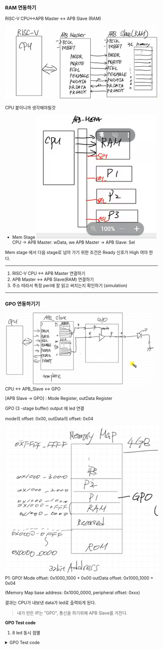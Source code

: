 ### RAM 연동하기

RISC-V CPU<->APB Master <-> APB Slave (RAM)

![](schematic.png)


CPU 붙이니까 생각해야될것
- Mem Stage
![](image.png)
CPU -> APB Master: wData, we
APB Master -> APB Slave: Sel

Mem stage 에서 다음 stage로 넘어 가기 위한 조건은 Ready 신호가 High 여야 한다.


---

1. RISC-V CPU <-> APB Master 연결하기
2. APB Master <-> APB Slave(RAM) 연결하기
3. 주소 따라서 특정 peri에 잘 읽고 써지는지 확인하기 (simulation)

---

### GPO 연동하기기
![](img.png)
CPU <-> APB_Slave <-> GPO

[APB Slave -> GPO] : Mode Register, outData Register

GPO (3 -stage buffer) output 에 led 연결

mode의 offset: 0x00,
outData의 offset: 0x04

![](img2.png)
P1: GPO!
Mode offset: 0x1000_1000 + 0x00
outData offset: 0x1000_1000 + 0x04

(Memory Map base address: 0x1000_0000, peripheral offset: 0xxx)

결과는 CPU가 내보낸 data가 led로 출력되게 된다.

> 내가 만든 IP는 "GPO", 통신을 하기위해 APB Slave를 거친다.


**GPO Test code** 
1. 8 led 동시 점멸

<details>
<summary>GPO Test code</summary>

```c
#include <stdint.h>
#define GPOA_BASEADDR 0x10001000
#define GPOA_MODEREG *(uint32_t *)(GPOA_BASEADDR + 0x00)
#define GPOA_ODREG *(uint32_t *)(GPOA_BASEADDR + 0x04)
void delay(int n);

int main(){
    GPOA_MODEREG  = 0xff;

    while (1){
        GPOA_ODREG = 0xff;
        delay(500);
        GPOA_ODREG = 0x00;
        delay(500);
    }
    return 0;
}


void delay(int n)
{
    uint32_t temp = 0;
    for(int i=0; i<n; i++){
        for (int j=0; j< 1000; j++){
            temp++;
        }
    }
}
```

<details>
<summary>code 설명</summary>

```c
uint32_t : unsigned int 자료형
* : casting, 수식하는 값이 주소임을 알려줌
*(uint32_t *)(GPOA_BASEADDR + 0x00) : GPOA_BASEADDR + 0x00 주소에 있는 값을 읽어옴 (주소에 *이 붙었으니까 값임)
```
</details>

2. shift

<details>
<summary>GPO Test code</summary>

```c
#include <stdint.h>
#define GPOA_BASEADDR 0x10001000
#define GPOA_MODEREG *(uint32_t *)(GPOA_BASEADDR + 0x00)
#define GPOA_ODREG *(uint32_t *)(GPOA_BASEADDR + 0x04)
void delay(int n);

int main(){
    GPOA_MODEREG  = 0xff;

    while (1){
        GPOA_ODREG = (GPOA_ODREG<<1) | (GPOA_ODREG >>7);
        delay(500);
    }
    return 0;
}


void delay(int n)
{
    uint32_t temp = 0;
    for(int i=0; i<n; i++){
        for (int j=0; j< 1000; j++){
            temp++;
        }
    }
}
```
</details>


### GPI 연동하기
Mode Register, inputData Register
GPI input에 sw 연결
![](img3.png)

mode Reg가 0이어야 IDR에 write이 가능

1. switch를 눌렀을 때 led가 켜지게 하기

<details>
<summary>GPI Test code</summary>

```c
#include <stdint.h>
#define APB_BASEADDR 0x10000000
#define GPOA_BASEADDR (APB_BASEADDR + 0x1000)
#define GPIB_BASEADDR (APB_BASEADDR + 0x2000)

#define GPOA_MODEREG *(uint32_t *)(GPOA_BASEADDR + 0x00)
#define GPOA_ODREG *(uint32_t *)(GPOA_BASEADDR + 0x04)
#define GPIB_MODEREG *(uint32_t *)(GPIB_BASEADDR + 0x00)
#define GPIB_IDREG *(uint32_t *)(GPIB_BASEADDR + 0x04)


void delay(int n);

int main(){
    GPOA_MODEREG  = 0xff;
    GPIB_MODEREG = 0x00;
    while (1){
        GPOA_ODREG = GPIB_IDREG;
        delay(500);
    }
    return 0;
}


void delay(int n)
{
    uint32_t temp = 0;
    for(int i=0; i<n; i++){
        for (int j=0; j< 1000; j++){
            temp++;
        }
    }
}
```

</details>


------
c 언어 코드 설명

```c
#define __IO volatile

typedef struct {
    __IO uint32_t MODEREG; // mode register
    __IO uint32_t ODREG; // output data register
} GPO_TypeDef;

typedef struct {
    __IO uint32_t MODEREG; // mode register
    __IO uint32_t IDREG; // input data register
} GPI_TypeDef;
// 4 byte 자료형 2개, 따라서 총 8 byte의 크기를 가진 자료형
#define APB_BASEADDR 0x10000000
#define GPOA_BASEADDR (APB_BASEADDR + 0x1000)
#define GPIB_BASEADDR (APB_BASEADDR + 0x2000)

#define GPIB ((GPI_TypeDef *) GPIB_BASEADDR)

```

```c
unint32_t : 4byte unsigned int 자료형
volatile : 하드웨어 레지스터를 읽어올 때 사용 (하드웨어 레지스터는 CPU가 아닌 다른 장치에서 값을 바꿀 수 있음)
```


-------- 0x10001008
ODREG
-------- 0x10001004
MODE Reg
-------- 0x10001000


------

<details>
<summary>더 고오급진 c 언어 test code</summary>

```c
#include <stdint.h>
#define __IO volatile 
// volatile: 컴파일러한테 최적화하지 말아라는 뜻

//사용자 정의 자료형
typedef struct {
    __IO uint32_t MODER;
    __IO uint32_t ODR;
}GPO_TypeDef;

typedef struct {
    __IO uint32_t MODER;
    __IO uint32_t IDR;
}GPI_TypeDef;

#define APB_BASEADDR 0x10000000
#define GPOA_BASEADDR (APB_BASEADDR + 0x1000)
#define GPIB_BASEADDR (APB_BASEADDR + 0x2000)

#define GPOA ((GPO_TypeDef *) GPOA_BASEADDR)
//GPOA_BASEADDR은 그냥 쓰면 숫자에 불과, 
//casting(*) 해줌으로써 주소를 의미하는 숫자임을 알려줌
//(GPO_TypeDef)는 자료형

#define GPIB ((GPI_TypeDef *) GPOA_BASEADDR)

#define GPOA_MODER *(uint32_t *)(GPOA_BASEADDR + 0x00)
#define GPOA_ODR *(uint32_t *)(GPOA_BASEADDR + 0x04)
#define GPIB_MODER *(uint32_t *)(GPIB_BASEADDR + 0x00)
#define GPIB_IDR *(uint32_t *)(GPIB_BASEADDR + 0x04)

void LED_init(GPO_TypeDef *GPOx);
void LED_write(GPO_TypeDef *GPOx, uint32_t data);
void Switch_init(GPI_TypeDef *GPIx);
uint32_t Switch_read(GPI_TypeDef *GPIx);


void delay(int n);

int main(){
    GPOA -> MODER = 0xff;
    GPIB -> MODER = 0x00;
//    GPOA_MODEREG  = 0xff;
//    GPIB_MODEREG = 0x00;
    while (1){
        GPOA -> ODR = GPIB -> IDR;
//        GPOA_ODREG = GPIB_IDREG;
//        delay(500);
    }
    return 0;
}


void delay(int n)
{
    uint32_t temp = 0;
    for(int i=0; i<n; i++){
        for (int j=0; j< 1000; j++){
            temp++;
        }
    }
}


void LED_init(GPO_TypeDef *GPOx){
    GPOx -> MODER = 0xff;
}


void LED_write(GPO_TypeDef *GPOx, uint32_t data){
    GPOx -> ODR = data;
}

void Switch_init(GPI_TypeDef *GPIx){
    GPIx-> MODER = 0x00;
}
uint32_t Switch_read(GPI_TypeDef *GPIx){
    return GPIx -> IDR;
}
```
</details>

만든거 main에 집어넣기

<details>
<summary> switch 에 따라 led 점등 방식이 달라지는 code </summary>

```c
#include <stdint.h>
#define __IO volatile 
// volatile: 컴파일러한테 최적화하지 말아라는 뜻

//사용자 정의 자료형
typedef struct {
    __IO uint32_t MODER;
    __IO uint32_t ODR;
}GPO_TypeDef;

typedef struct {
    __IO uint32_t MODER;
    __IO uint32_t IDR;
}GPI_TypeDef;

#define APB_BASEADDR 0x10000000
#define GPOA_BASEADDR (APB_BASEADDR + 0x1000)
#define GPIB_BASEADDR (APB_BASEADDR + 0x2000)

#define GPOA ((GPO_TypeDef *) GPOA_BASEADDR)
//GPOA_BASEADDR은 그냥 쓰면 숫자에 불과, 
//casting(*) 해줌으로써 주소를 의미하는 숫자임을 알려줌
//(GPO_TypeDef)는 자료형

#define GPIB ((GPI_TypeDef *) GPOA_BASEADDR)

#define GPOA_MODER *(uint32_t *)(GPOA_BASEADDR + 0x00)
#define GPOA_ODR *(uint32_t *)(GPOA_BASEADDR + 0x04)
#define GPIB_MODER *(uint32_t *)(GPIB_BASEADDR + 0x00)
#define GPIB_IDR *(uint32_t *)(GPIB_BASEADDR + 0x04)

void LED_init(GPO_TypeDef *GPOx);
void LED_write(GPO_TypeDef *GPOx, uint32_t data);
void Switch_init(GPI_TypeDef *GPIx);
uint32_t Switch_read(GPI_TypeDef *GPIx);


void delay(int n);

int main(){
    LED_init(GPOA);
    Switch_init(GPIB);

    uint32_t temp;
    uint32_t one =1;

    while (1){
        temp=Switch_read(GPIB);
        if (temp & (1 <<0)){
            LED_write(GPOA,temp);
        }
        else if (temp & (1<<1)){
            LED_write(GPOA, one);
            one = (one <<1) | (one >> 7);
            delay(500);
        }else if (temp & (1 <<2)){
            LED_write(GPOA, one);
            one = (one >>1) | (one << 7);
            delay(500);
        } else {
            LED_write(GPOA, 0xff);
            delay(500);
            LED_write(GPOA, 0x00);
            delay(500);
        }
//        delay(500);
    }
    return 0;
}


void delay(int n)
{
    uint32_t temp = 0;
    for(int i=0; i<n; i++){
        for (int j=0; j< 1000; j++){
            temp++;
        }
    }
}


void LED_init(GPO_TypeDef *GPOx){
    GPOx -> MODER = 0xff;
}


void LED_write(GPO_TypeDef *GPOx, uint32_t data){
    GPOx -> ODR = data;
}

void Switch_init(GPI_TypeDef *GPIx){
    GPIx-> MODER = 0x00;
}
uint32_t Switch_read(GPI_TypeDef *GPIx){
    return GPIx -> IDR;
}
```

</details>